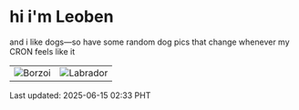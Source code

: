 # hi i'm Leoben

and i like dogs—so have some random dog pics that change whenever my CRON feels like it

|  |  |
|--------|----------|
| ![Borzoi](https://random-dog-vercel.vercel.app/api/random-borzoi?v=1749925986) | ![Labrador](https://random-dog-vercel.vercel.app/api/random-labrador?v=1749925986) |

Last updated: 2025-06-15 02:33 PHT
